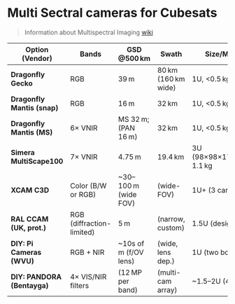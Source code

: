# Multi Sectral cameras for Cubesats #
> Information about Multispectral Imaging [wiki](https://en.wikipedia.org/wiki/Multispectral_imaging)


| **Option (Vendor)**         | **Bands**                 | **GSD @500 km**        | **Swath**           | **Size/Mass**             | **Power** | **Rad Tol.**      | **Est. Cost**      |
| --------------------------- | ------------------------- | ---------------------- | ------------------- | ------------------------- | --------- | ----------------- | ------------------ |
| **Dragonfly Gecko**         | RGB                       | 39 m                   | 80 km (160 km wide) | 1U, <0.5 kg               | ≈6 W      | (space-qualified) | \~\$15k (est.)     |
| **Dragonfly Mantis (snap)** | RGB                       | 16 m                   | 32 km               | 1U, <0.5 kg               | ≈6 W      | (space-qualified) | \~\$50k            |
| **Dragonfly Mantis (MS)**   | 6× VNIR                   | MS 32 m; (PAN 16 m)    | 32 km               | 1U, <0.5 kg               | ≈6 W      | —                 | \~\$50k+ (approx.) |
| **Simera MultiScape100**    | 7× VNIR                   | 4.75 m                 | 19.4 km             | 3U (98×98×176 mm), 1.1 kg | 2.5–5.8 W | 15 krad           | \~\$200k+          |
| **XCAM C3D**                | Color (B/W or RGB)        | \~30–100 m (wide FOV)  | (wide-FOV)          | 1U+ (3 cams)              | \~?       | (TRL9)            | \~\$20k            |
| **RAL CCAM (UK, prot.)**    | RGB (diffraction-limited) | 5 m                    | (narrow, custom)    | 1.5U (design)             | \~10–15 W | Rad-hard 1–2 yr   | R\&D (n/a)         |
| **DIY: Pi Cameras (WVU)**   | RGB + NIR                 | \~10s of m (f/OV lens) | (wide, lens dep.)   | 1U (two boards)           | \~3–5 W   | None (COTS)       | <\$500             |
| **DIY: PANDORA (Bentayga)** | 4× VIS/NIR filters        | (12 MP per band)       | (multi-cam array)   | \~1.5–2U (4 cams)         | \~?       | None (COTS)       | \~\$1k             |
